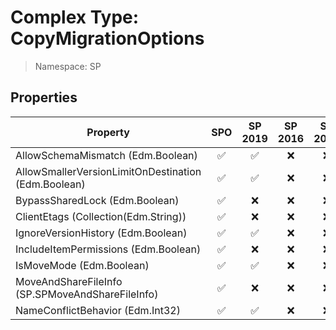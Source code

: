 # Complex Type: CopyMigrationOptions

> Namespace: SP

## Properties

Property | SPO | SP 2019 | SP 2016 | SP 2013
----------|:---:|:-------:|:-------:|:-------:
AllowSchemaMismatch (Edm.Boolean) | ✅ | ✅ | ❌ | ❌
AllowSmallerVersionLimitOnDestination (Edm.Boolean) | ✅ | ✅ | ❌ | ❌
BypassSharedLock (Edm.Boolean) | ✅ | ❌ | ❌ | ❌
ClientEtags (Collection(Edm.String)) | ✅ | ❌ | ❌ | ❌
IgnoreVersionHistory (Edm.Boolean) | ✅ | ✅ | ❌ | ❌
IncludeItemPermissions (Edm.Boolean) | ✅ | ❌ | ❌ | ❌
IsMoveMode (Edm.Boolean) | ✅ | ✅ | ❌ | ❌
MoveAndShareFileInfo (SP.SPMoveAndShareFileInfo) | ✅ | ❌ | ❌ | ❌
NameConflictBehavior (Edm.Int32) | ✅ | ✅ | ❌ | ❌